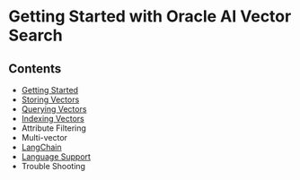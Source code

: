 # Getting Started with Oracle AI Vector Search

## Contents
- [Getting Started](Getting%20Started.md)
- [Storing Vectors](Storing%20Vectors.md)
- [Querying Vectors](Querying%20Vectors.md) 
- [Indexing Vectors](Vector%20Indexes.md) 
- Attribute Filtering
- Multi-vector
- [LangChain]()
- [Language Support](Language%20Support.md)
- Trouble Shooting


